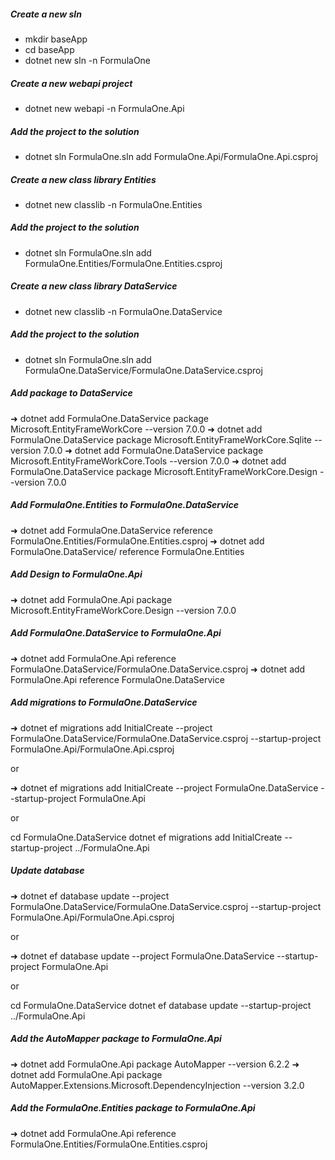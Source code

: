##### Create a new sln
- mkdir baseApp
- cd baseApp
- dotnet new sln -n FormulaOne


##### Create a new webapi project
- dotnet new webapi -n FormulaOne.Api

##### Add the project to the solution
- dotnet sln FormulaOne.sln add FormulaOne.Api/FormulaOne.Api.csproj

##### Create a new class library Entities
- dotnet new classlib -n FormulaOne.Entities

##### Add the project to the solution
- dotnet sln FormulaOne.sln add FormulaOne.Entities/FormulaOne.Entities.csproj

##### Create a new class library DataService
- dotnet new classlib -n FormulaOne.DataService

##### Add the project to the solution
- dotnet sln FormulaOne.sln add FormulaOne.DataService/FormulaOne.DataService.csproj


##### Add package to DataService
➜  dotnet add FormulaOne.DataService package Microsoft.EntityFrameWorkCore --version 7.0.0
➜  dotnet add FormulaOne.DataService package Microsoft.EntityFrameWorkCore.Sqlite --version 7.0.0
➜  dotnet add FormulaOne.DataService package Microsoft.EntityFrameWorkCore.Tools --version 7.0.0
➜  dotnet add FormulaOne.DataService package Microsoft.EntityFrameWorkCore.Design --version 7.0.0

##### Add FormulaOne.Entities to FormulaOne.DataService
➜  dotnet add FormulaOne.DataService reference FormulaOne.Entities/FormulaOne.Entities.csproj
➜  dotnet add FormulaOne.DataService/ reference FormulaOne.Entities

##### Add Design to FormulaOne.Api
➜  dotnet add FormulaOne.Api package Microsoft.EntityFrameWorkCore.Design --version 7.0.0

##### Add FormulaOne.DataService to FormulaOne.Api
➜  dotnet add FormulaOne.Api reference FormulaOne.DataService/FormulaOne.DataService.csproj
➜  dotnet add FormulaOne.Api reference FormulaOne.DataService


##### Add migrations to FormulaOne.DataService
➜  dotnet ef migrations add InitialCreate --project FormulaOne.DataService/FormulaOne.DataService.csproj --startup-project FormulaOne.Api/FormulaOne.Api.csproj

or

➜  dotnet ef migrations add InitialCreate --project FormulaOne.DataService --startup-project FormulaOne.Api

or

cd FormulaOne.DataService
dotnet ef migrations add InitialCreate --startup-project ../FormulaOne.Api


##### Update database
➜  dotnet ef database update --project FormulaOne.DataService/FormulaOne.DataService.csproj --startup-project FormulaOne.Api/FormulaOne.Api.csproj

or

➜  dotnet ef database update --project FormulaOne.DataService --startup-project FormulaOne.Api

or

cd FormulaOne.DataService
dotnet ef database update --startup-project ../FormulaOne.Api


##### Add the AutoMapper package to FormulaOne.Api
➜  dotnet add FormulaOne.Api package AutoMapper --version 6.2.2
➜  dotnet add FormulaOne.Api package AutoMapper.Extensions.Microsoft.DependencyInjection --version 3.2.0

##### Add the FormulaOne.Entities package to FormulaOne.Api
➜  dotnet add FormulaOne.Api reference FormulaOne.Entities/FormulaOne.Entities.csproj


#